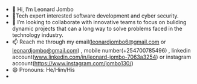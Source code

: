 - 👋 Hi, I’m Leonard Jombo
- 👀Tech expert interested  software development and cyber security.
- 💞️ I’m looking to collaborate with innovative teams to focus on buliding dynamic projects that can a long way to solve problems faced in the technology industry.
- 📫 Reach me through my email(leonardjombo6@gmail.com or leonardjombo@gmail.com) , mobile number(+254700785496) , linkedin account(www.linkedin.com/in/leonard-jombo-7063a3254)
or instagram account(https://www.instagram.com/jombo130/)
- 😄 Pronouns:  He/Him/His
-  
<!---
Maestros23/Maestros23 is a ✨ special ✨ repository because its `README.md` (this file) appears on your GitHub profile.
You can click the Preview link to take a look at your changes.
--->
